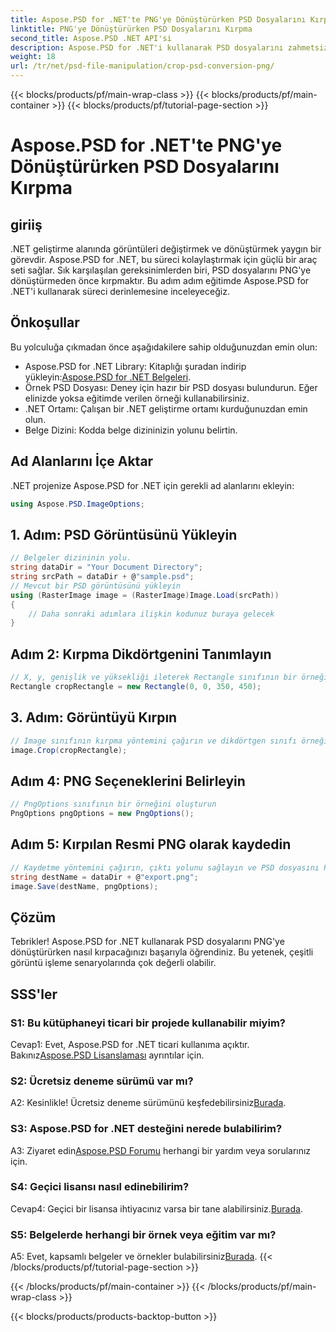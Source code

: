 ```yaml
---
title: Aspose.PSD for .NET'te PNG'ye Dönüştürürken PSD Dosyalarını Kırpma
linktitle: PNG'ye Dönüştürürken PSD Dosyalarını Kırpma
second_title: Aspose.PSD .NET API'si
description: Aspose.PSD for .NET'i kullanarak PSD dosyalarını zahmetsizce nasıl kırpacağınızı öğrenin. PNG'ye sorunsuz dönüşüm için adım adım kılavuzumuzu izleyin.
weight: 18
url: /tr/net/psd-file-manipulation/crop-psd-conversion-png/
---
```


{{< blocks/products/pf/main-wrap-class >}}
{{< blocks/products/pf/main-container >}}
{{< blocks/products/pf/tutorial-page-section >}}

# Aspose.PSD for .NET'te PNG'ye Dönüştürürken PSD Dosyalarını Kırpma

## giriiş
.NET geliştirme alanında görüntüleri değiştirmek ve dönüştürmek yaygın bir görevdir. Aspose.PSD for .NET, bu süreci kolaylaştırmak için güçlü bir araç seti sağlar. Sık karşılaşılan gereksinimlerden biri, PSD dosyalarını PNG'ye dönüştürmeden önce kırpmaktır. Bu adım adım eğitimde Aspose.PSD for .NET'i kullanarak süreci derinlemesine inceleyeceğiz.
## Önkoşullar
Bu yolculuğa çıkmadan önce aşağıdakilere sahip olduğunuzdan emin olun:
-  Aspose.PSD for .NET Library: Kitaplığı şuradan indirip yükleyin:[Aspose.PSD for .NET Belgeleri](https://reference.aspose.com/psd/net/).
- Örnek PSD Dosyası: Deney için hazır bir PSD dosyası bulundurun. Eğer elinizde yoksa eğitimde verilen örneği kullanabilirsiniz.
- .NET Ortamı: Çalışan bir .NET geliştirme ortamı kurduğunuzdan emin olun.
- Belge Dizini: Kodda belge dizininizin yolunu belirtin.
## Ad Alanlarını İçe Aktar
.NET projenize Aspose.PSD for .NET için gerekli ad alanlarını ekleyin:
```csharp
using Aspose.PSD.ImageOptions;
```
## 1. Adım: PSD Görüntüsünü Yükleyin
```csharp
// Belgeler dizininin yolu.
string dataDir = "Your Document Directory";
string srcPath = dataDir + @"sample.psd";
// Mevcut bir PSD görüntüsünü yükleyin
using (RasterImage image = (RasterImage)Image.Load(srcPath))
{
    // Daha sonraki adımlara ilişkin kodunuz buraya gelecek
}
```
## Adım 2: Kırpma Dikdörtgenini Tanımlayın
```csharp
// X, y, genişlik ve yüksekliği ileterek Rectangle sınıfının bir örneğini oluşturun
Rectangle cropRectangle = new Rectangle(0, 0, 350, 450);
```
## 3. Adım: Görüntüyü Kırpın
```csharp
// Image sınıfının kırpma yöntemini çağırın ve dikdörtgen sınıfı örneğini iletin
image.Crop(cropRectangle);
```
## Adım 4: PNG Seçeneklerini Belirleyin
```csharp
// PngOptions sınıfının bir örneğini oluşturun
PngOptions pngOptions = new PngOptions();
```
## Adım 5: Kırpılan Resmi PNG olarak kaydedin
```csharp
// Kaydetme yöntemini çağırın, çıktı yolunu sağlayın ve PSD dosyasını PNG'ye dönüştürmek ve çıktıyı kaydetmek için PngOptions'ı kullanın.
string destName = dataDir + @"export.png";
image.Save(destName, pngOptions);
```
## Çözüm

Tebrikler! Aspose.PSD for .NET kullanarak PSD dosyalarını PNG'ye dönüştürürken nasıl kırpacağınızı başarıyla öğrendiniz. Bu yetenek, çeşitli görüntü işleme senaryolarında çok değerli olabilir.

## SSS'ler

### S1: Bu kütüphaneyi ticari bir projede kullanabilir miyim?

 Cevap1: Evet, Aspose.PSD for .NET ticari kullanıma açıktır. Bakınız[Aspose.PSD Lisanslaması](https://purchase.aspose.com/buy) ayrıntılar için.

### S2: Ücretsiz deneme sürümü var mı?

A2: Kesinlikle! Ücretsiz deneme sürümünü keşfedebilirsiniz[Burada](https://releases.aspose.com/).

### S3: Aspose.PSD for .NET desteğini nerede bulabilirim?

 A3: Ziyaret edin[Aspose.PSD Forumu](https://forum.aspose.com/c/psd/34) herhangi bir yardım veya sorularınız için.

### S4: Geçici lisansı nasıl edinebilirim?

 Cevap4: Geçici bir lisansa ihtiyacınız varsa bir tane alabilirsiniz.[Burada](https://purchase.aspose.com/temporary-license/).

### S5: Belgelerde herhangi bir örnek veya eğitim var mı?

 A5: Evet, kapsamlı belgeler ve örnekler bulabilirsiniz[Burada](https://reference.aspose.com/psd/net/).
{{< /blocks/products/pf/tutorial-page-section >}}

{{< /blocks/products/pf/main-container >}}
{{< /blocks/products/pf/main-wrap-class >}}

{{< blocks/products/products-backtop-button >}}
